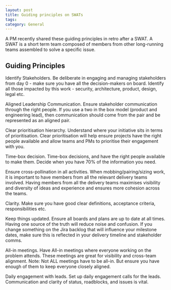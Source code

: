 ```yaml
---
layout: post
title: Guiding principles on SWATs
tags: 
category: General
---
```


A PM recently shared these guiding principles in retro after a SWAT. A SWAT is a short term team composed of members from other long-running teams assembled to solve a specific issue.

## Guiding Principles

Identify Stakeholders. Be deliberate in engaging and managing stakeholders from day 0 - make sure you have all the decision-makers on board. Identify all those impacted by this work - security, architecture, product, design, legal etc.

Aligned Leadership Communication. Ensure stakeholder communication through the right people. If you use a two in the box model (product and engineering lead), then communication should come from the pair and be represented as an aligned pair.

Clear prioritisation hierarchy. Understand where your initiative sits in terms of prioritisation. Clear prioritisation will help ensure projects have the right people available and allow teams and PMs to prioritise their engagement with you.

Time-box decision. Time-box decisions, and have the right people available to make them. Decide when you have 70% of the information you need.

Ensure cross-pollination in all activities. When mobbing/pairing/sizing work, it is important to have members from all the relevant delivery teams involved. Having members from all the delivery teams maximises visibility and diversity of ideas and experience and ensures more cohesion across the teams.

Clarity. Make sure you have good clear definitions, acceptance criteria, responsibilities etc.

Keep things updated. Ensure all boards and plans are up to date at all times. Having one source of the truth will reduce noise and confusion. If you change something on the Jira backlog that will influence your milestone dates, make sure this is reflected in your delivery timeline and stakeholder comms.  

All-in meetings. Have All-in meetings where everyone working on the problem attends. These meetings are great for visibility and cross-team alignment. Note: Not ALL meetings have to be all-in. But ensure you have enough of them to keep everyone closely aligned.

Daily engagement with leads. Set up daily engagement calls for the leads. Communication and clarity of status, roadblocks, and issues is vital.


